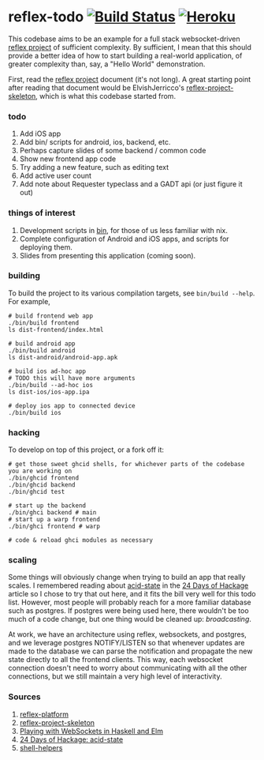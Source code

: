 # reflex-todo [![Build Status](https://travis-ci.org/samtay/reflex-todo.svg?branch=heroku)](https://travis-ci.org/samtay/reflex-todo) [![Heroku](https://img.shields.io/badge/heroku-deployed-success)](https://reflex-todo.herokuapp.com/)

This codebase aims to be an example for a full stack websocket-driven [reflex
project](https://github.com/reflex-frp/reflex-platform/blob/develop/docs/project-development.md)
of sufficient complexity. By sufficient, I mean that this should provide a
better idea of how to start building a real-world application, of greater
complexity than, say, a "Hello World" demonstration.

First, read the [reflex
project](https://github.com/reflex-frp/reflex-platform/blob/develop/docs/project-development.md)
document (it's not long). A great starting point after reading that document
would be ElvishJerricco's [reflex-project-skeleton](https://github.com/ElvishJerricco/reflex-project-skeleton), which is what this
codebase started from.

### todo
1. Add iOS app
2. Add bin/ scripts for android, ios, backend, etc.
2. Perhaps capture slides of some backend / common code
4. Show new frontend app code
5. Try adding a new feature, such as editing text
6. Add active user count
7. Add note about Requester typeclass and a GADT api (or just figure it out)

### things of interest
1. Development scripts in [bin](./bin), for those of us less familiar with nix.
2. Complete configuration of Android and iOS apps, and scripts for deploying
   them.
3. Slides from presenting this application (coming soon).

### building
To build the project to its various compilation targets, see `bin/build --help`. For example,
```shell
# build frontend web app
./bin/build frontend
ls dist-frontend/index.html

# build android app
./bin/build android
ls dist-android/android-app.apk

# build ios ad-hoc app
# TODO this will have more arguments
./bin/build --ad-hoc ios
ls dist-ios/ios-app.ipa

# deploy ios app to connected device
./bin/build ios
```

### hacking
To develop on top of this project, or a fork off it:
```shell
# get those sweet ghcid shells, for whichever parts of the codebase you are working on
./bin/ghcid frontend
./bin/ghcid backend
./bin/ghcid test

# start up the backend
./bin/ghci backend # main
# start up a warp frontend
./bin/ghci frontend # warp

# code & reload ghci modules as necessary
```

### scaling
Some things will obviously change when trying to build an app that really
scales. I remembered reading about
[acid-state](https://github.com/acid-state/acid-state) in the [24 Days of
Hackage](https://ocharles.org.uk/blog/posts/2013-12-14-24-days-of-hackage-acid-state.html)
article so I chose to try that out here, and it fits the bill very well for
this todo list.  However, most people will probably reach for a more familiar
database such as postgres. If postgres were being used here, there wouldn't be
too much of a code change, but one thing would be cleaned up: *broadcasting*.

At work, we have an architecture using reflex, websockets, and postgres, and we
leverage postgres NOTIFY/LISTEN so that whenever updates are made to the
database we can parse the notification and propagate the new state directly to
all the frontend clients. This way, each websocket connection doesn't need to
worry about communicating with all the other connections, but we still maintain a very
high level of interactivity.

### Sources
1. [reflex-platform](https://github.com/reflex-frp/reflex-platform)
2. [reflex-project-skeleton](https://github.com/ElvishJerricco/reflex-project-skeleton)
2. [Playing with WebSockets in Haskell and Elm](https://www.paramander.com/blog/playing-with-websockets-in-haskell-and-elm)
3. [24 Days of Hackage: acid-state](https://ocharles.org.uk/blog/posts/2013-12-14-24-days-of-hackage-acid-state.html)
4. [shell-helpers](https://github.com/briceburg/shell-helpers)

